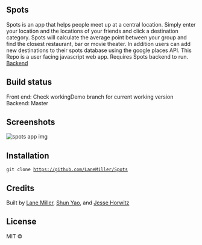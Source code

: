 ## Spots
Spots is an app that helps people meet up at a central location. Simply enter your location and the locations of your friends and click a destination category. Spots will calculate the average point between your group and find the closest restaurant, bar or movie theater. In addition users can add new destinations to their spots database using the google places API. This Repo is a user facing javascript web app. Requires Spots backend to run. [Backend](https://github.com/rainANDshine/spots-backend)

## Build status
Front end: Check workingDemo branch for current working version
Backend: Master
## Screenshots
<img src="spotsApp.png" alt="spots app img">

## Installation
<code>git clone https://github.com/LaneMiller/Spots</code>

## Credits
Built by
[Lane Miller](https://github.com/LaneMiller), [Shun Yao](https://github.com/rainANDshine), and [Jesse Horwitz](https://github.com/SuperJesseH)

## License
MIT ©
